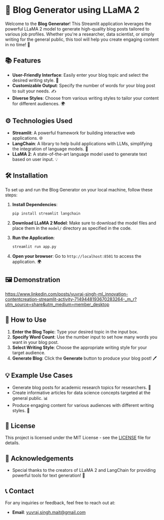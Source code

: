 # 📝 Blog Generator using LLaMA 2

Welcome to the **Blog Generator**! This Streamlit application leverages the powerful LLaMA 2 model to generate high-quality blog posts tailored to various job profiles. Whether you're a researcher, data scientist, or simply writing for the general public, this tool will help you create engaging content in no time! 🚀

## 📚 Features

- **User-Friendly Interface**: Easily enter your blog topic and select the desired writing style. 🎨
- **Customizable Output**: Specify the number of words for your blog post to suit your needs. ✍️
- **Diverse Styles**: Choose from various writing styles to tailor your content for different audiences. 🌍

## ⚙️ Technologies Used

- **Streamlit**: A powerful framework for building interactive web applications. 🌐
- **LangChain**: A library to help build applications with LLMs, simplifying the integration of language models. 🔗
- **LLaMA 2**: A state-of-the-art language model used to generate text based on user input. 💡

## 🛠 Installation

To set up and run the Blog Generator on your local machine, follow these steps:

1. **Install Dependencies**:
   ```bash
   pip install streamlit langchain
   ```

2. **Download LLaMA 2 Model**: Make sure to download the model files and place them in the `model/` directory as specified in the code.

3. **Run the Application**:
   ```bash
   streamlit run app.py
   ```

4. **Open your browser**: Go to `http://localhost:8501` to access the application. 🌍

## 🖼️ Demonstration
https://www.linkedin.com/posts/yuvraj-singh-ml_innovation-contentcreation-streamlit-activity-7149448193670283264-_m_r?utm_source=share&utm_medium=member_desktop

## 📄 How to Use

1. **Enter the Blog Topic**: Type your desired topic in the input box.
2. **Specify Word Count**: Use the number input to set how many words you want in your blog post.
3. **Select Writing Style**: Choose the appropriate writing style for your target audience.
4. **Generate Blog**: Click the **Generate** button to produce your blog post! 🖊️

## 💡 Example Use Cases

- Generate blog posts for academic research topics for researchers. 📖
- Create informative articles for data science concepts targeted at the general public. 📊
- Produce engaging content for various audiences with different writing styles. 🌈

## 📜 License

This project is licensed under the MIT License - see the [LICENSE](LICENSE) file for details.

## 🌟 Acknowledgements

- Special thanks to the creators of LLaMA 2 and LangChain for providing powerful tools for text generation! 🙌

## 📞 Contact

For any inquiries or feedback, feel free to reach out at:
- **Email**: yuvraj.singh.mait@gmail.com
